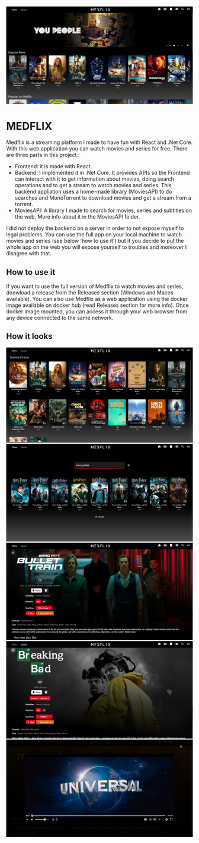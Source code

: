 ![Home page](/Screenshots/home_page.PNG)
# MEDFLIX

Medflix is a streaming platform I made to have fun with React and .Net Core. With this web application you can watch movies and series for free. 
There are three parts in this project :
* Frontend: it is made with React.
* Backend: I implemented it in .Net Core. It provides APIs so the Frontend can interact with it to get information about movies, doing search operations and to get a stream to watch movies and series. This backend appliation uses a home-made library (MoviesAPI) to do searches and MonoTorrent to download movies and get a stream from a torrent.
* MoviesAPI:  A library I made to search for movies, series and subtitles on the web. More info about it in the MoviesAPI folder.

I did not deploy the backend on a server in order to not expose myself to legal problems. You can use the full app on your local machine to watch movies and series (see below 'how to use it') but if you decide to put the whole app on the web you will expose yourself to troubles and moreover I disagree with that.

## How to use it
If you want to use the full version of Medflix to watch movies and series, donwload a release from the Releases section (Windows and Macos available). You can also use Medflix as a web application using the docker image  available on docker hub (read Releases section for more info). Once docker image mounted, you can access it through your web browser from any device connected to the same network.

## How it looks
![Movies genre page](/Screenshots/movies_of_genre.PNG)
![Movies search](/Screenshots/movie_search.PNG)
![Movie presentation](/Screenshots/media_presentation.PNG)
![Movie presentation](/Screenshots/serie_presentation.PNG)
![Movie player](/Screenshots/video_player.PNG)

